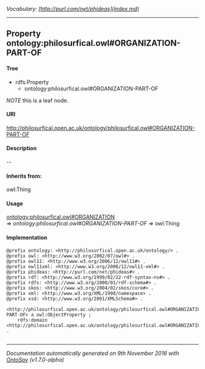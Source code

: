 _Vocabulary: [http://purl.com/net/phideas](index.md)_ 

---	
	




    


## Property ontology:philosurfical.owl#ORGANIZATION-PART-OF


#### Tree

* rdfs:Property
    * ontology:philosurfical.owl#ORGANIZATION-PART-OF





*NOTE* this is a leaf node.


#### URI
http://philosurfical.open.ac.uk/ontology/philosurfical.owl#ORGANIZATION-PART-OF

#### Description
--


#### Inherits from:
owl:Thing



#### Usage


[ontology:philosurfical.owl#ORGANIZATION](class-ontologyphilosurficalowlorganization.md) 
=&gt;&nbsp;_ontology:philosurfical.owl#ORGANIZATION-PART-OF_&nbsp;=&gt;&nbsp;owl:Thing

#### Implementation
```
@prefix ontology: <http://philosurfical.open.ac.uk/ontology/> .
@prefix owl: <http://www.w3.org/2002/07/owl#> .
@prefix owl11: <http://www.w3.org/2006/12/owl11#> .
@prefix owl11xml: <http://www.w3.org/2006/12/owl11-xml#> .
@prefix phideas: <http://purl.com/net/phideas#> .
@prefix rdf: <http://www.w3.org/1999/02/22-rdf-syntax-ns#> .
@prefix rdfs: <http://www.w3.org/2000/01/rdf-schema#> .
@prefix skos: <http://www.w3.org/2004/02/skos/core#> .
@prefix xml: <http://www.w3.org/XML/1998/namespace> .
@prefix xsd: <http://www.w3.org/2001/XMLSchema#> .

<http://philosurfical.open.ac.uk/ontology/philosurfical.owl#ORGANIZATION-PART-OF> a owl:ObjectProperty ;
    rdfs:domain <http://philosurfical.open.ac.uk/ontology/philosurfical.owl#ORGANIZATION> .


```










---

_Documentation automatically generated on 9th November 2016 with [OntoSpy](http://ontospy.readthedocs.org/ "Open") (v1.7.0-alpha)_